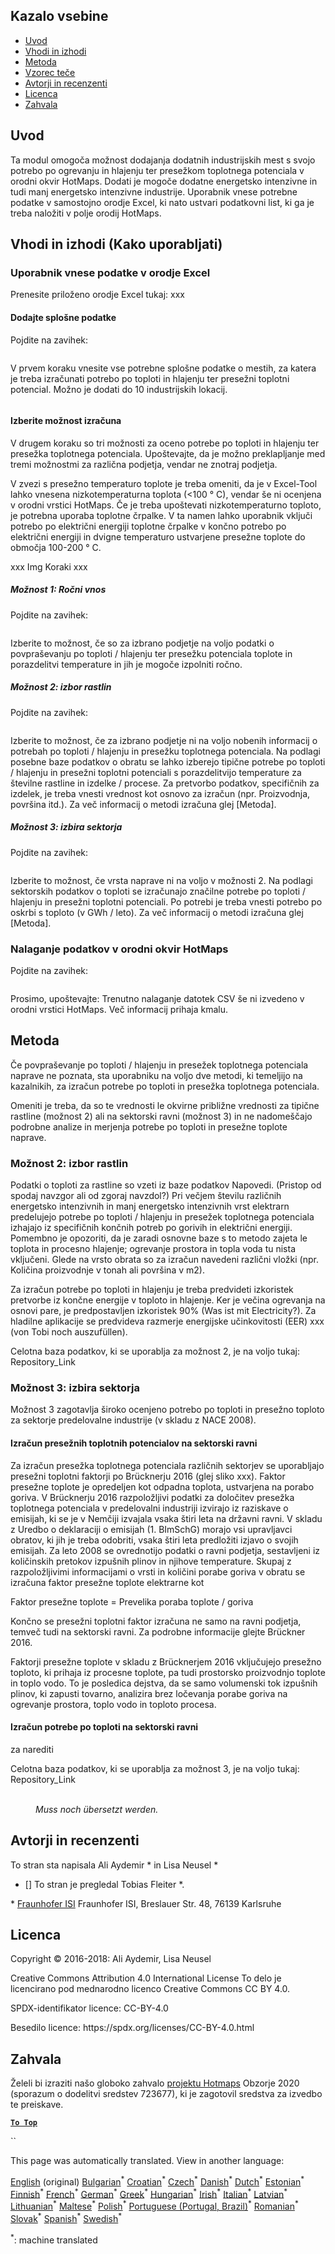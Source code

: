 <h2> Kazalo vsebine </h2><ul><li> <a href="#introduction">Uvod</a> </li><li> <a href="#inputs-and-outputs">Vhodi in izhodi</a> </li><li> <a href="#method">Metoda</a> </li><li> <a href="#sample-run">Vzorec teče</a> </li><li> <a href="#authors-and-reviewers">Avtorji in recenzenti</a> </li><li> <a href="#license">Licenca</a> </li><li> <a href="#acknowledgement">Zahvala</a> </li></ul><h2> Uvod </h2><p> Ta modul omogoča možnost dodajanja dodatnih industrijskih mest s svojo potrebo po ogrevanju in hlajenju ter presežkom toplotnega potenciala v orodni okvir HotMaps. Dodati je mogoče dodatne energetsko intenzivne in tudi manj energetsko intenzivne industrije. Uporabnik vnese potrebne podatke v samostojno orodje Excel, ki nato ustvari podatkovni list, ki ga je treba naložiti v polje orodij HotMaps. </p><h2> Vhodi in izhodi (Kako uporabljati) </h2><h3> Uporabnik vnese podatke v orodje Excel </h3><p> Prenesite priloženo orodje Excel tukaj: xxx </p><h4> Dodajte splošne podatke </h4><p> Pojdite na zavihek: <figure><img alt="" src="https://github.com/HotMaps/hotmaps_wiki/blob/master/Images/cm_add_industry_plant/General_information.PNG"/></figure></p><p> V prvem koraku vnesite vse potrebne splošne podatke o mestih, za katera je treba izračunati potrebo po toploti in hlajenju ter presežni toplotni potencial. Možno je dodati do 10 industrijskih lokacij. </p><figure><img alt="" src="https://github.com/HotMaps/hotmaps_wiki/blob/master/Images/cm_add_industry_plant/General_information_Box.PNG"/></figure><h4> Izberite možnost izračuna </h4><p> V drugem koraku so tri možnosti za oceno potrebe po toploti in hlajenju ter presežka toplotnega potenciala. Upoštevajte, da je možno preklapljanje med tremi možnostmi za različna podjetja, vendar ne znotraj podjetja. </p><p> V zvezi s presežno temperaturo toplote je treba omeniti, da je v Excel-Tool lahko vnesena nizkotemperaturna toplota (&lt;100 ° C), vendar še ni ocenjena v orodni vrstici HotMaps. Če je treba upoštevati nizkotemperaturno toploto, je potrebna uporaba toplotne črpalke. V ta namen lahko uporabnik vključi potrebo po električni energiji toplotne črpalke v končno potrebo po električni energiji in dvigne temperaturo ustvarjene presežne toplote do območja 100-200 ° C. </p><p> xxx Img Koraki xxx </p><h5> Možnost 1: Ročni vnos </h5><p> Pojdite na zavihek: <figure><img alt="" src="https://github.com/HotMaps/hotmaps_wiki/blob/master/Images/cm_add_industry_plant/Option1.PNG"/></figure></p><p> Izberite to možnost, če so za izbrano podjetje na voljo podatki o povpraševanju po toploti / hlajenju ter presežku potenciala toplote in porazdelitvi temperature in jih je mogoče izpolniti ročno. </p><h5> Možnost 2: izbor rastlin </h5><p> Pojdite na zavihek: <figure><img alt="" src="https://github.com/HotMaps/hotmaps_wiki/blob/master/Images/cm_add_industry_plant/Option2.PNG"/></figure></p><p> Izberite to možnost, če za izbrano podjetje ni na voljo nobenih informacij o potrebah po toploti / hlajenju in presežku toplotnega potenciala. Na podlagi posebne baze podatkov o obratu se lahko izberejo tipične potrebe po toploti / hlajenju in presežni toplotni potenciali s porazdelitvijo temperature za številne rastline in izdelke / procese. Za pretvorbo podatkov, specifičnih za izdelek, je treba vnesti vrednost kot osnovo za izračun (npr. Proizvodnja, površina itd.). Za več informacij o metodi izračuna glej [Metoda]. </p><h5> Možnost 3: izbira sektorja </h5><p> Pojdite na zavihek: <figure><img alt="" src="https://github.com/HotMaps/hotmaps_wiki/blob/master/Images/cm_add_industry_plant/Option3.PNG"/></figure></p><p> Izberite to možnost, če vrsta naprave ni na voljo v možnosti 2. Na podlagi sektorskih podatkov o toploti se izračunajo značilne potrebe po toploti / hlajenju in presežni toplotni potenciali. Po potrebi je treba vnesti potrebo po oskrbi s toploto (v GWh / leto). Za več informacij o metodi izračuna glej [Metoda]. </p><h3> Nalaganje podatkov v orodni okvir HotMaps </h3><p> Pojdite na zavihek: <figure><img alt="" src="https://github.com/HotMaps/hotmaps_wiki/blob/master/Images/cm_add_industry_plant/Data_Import.PNG"/></figure></p><p> Prosimo, upoštevajte: Trenutno nalaganje datotek CSV še ni izvedeno v orodni vrstici HotMaps. Več informacij prihaja kmalu. </p><h2> Metoda </h2><p> Če povpraševanje po toploti / hlajenju in presežek toplotnega potenciala naprave ne poznata, sta uporabniku na voljo dve metodi, ki temeljijo na kazalnikih, za izračun potrebe po toploti in presežka toplotnega potenciala. </p><p> Omeniti je treba, da so te vrednosti le okvirne približne vrednosti za tipične rastline (možnost 2) ali na sektorski ravni (možnost 3) in ne nadomeščajo podrobne analize in merjenja potrebe po toploti in presežne toplote naprave. </p><h3> Možnost 2: izbor rastlin </h3><p> Podatki o toploti za rastline so vzeti iz baze podatkov Napovedi. (Pristop od spodaj navzgor ali od zgoraj navzdol?) Pri večjem številu različnih energetsko intenzivnih in manj energetsko intenzivnih vrst elektrarn predelujejo potrebe po toploti / hlajenju in presežek toplotnega potenciala izhajajo iz specifičnih končnih potreb po gorivih in električni energiji. Pomembno je opozoriti, da je zaradi osnovne baze s to metodo zajeta le toplota in procesno hlajenje; ogrevanje prostora in topla voda tu nista vključeni. Glede na vrsto obrata so za izračun navedeni različni vložki (npr. Količina proizvodnje v tonah ali površina v m2). </p><p> Za izračun potrebe po toploti in hlajenju je treba predvideti izkoristek pretvorbe iz končne energije v toploto in hlajenje. Ker je večina ogrevanja na osnovi pare, je predpostavljen izkoristek 90% (Was ist mit Electricity?). Za hladilne aplikacije se predvideva razmerje energijske učinkovitosti (EER) xxx (von Tobi noch auszufüllen). </p><p> Celotna baza podatkov, ki se uporablja za možnost 2, je na voljo tukaj: Repository_Link </p><h3> Možnost 3: izbira sektorja </h3><p> Možnost 3 zagotavlja široko ocenjeno potrebo po toploti in presežno toploto za sektorje predelovalne industrije (v skladu z NACE 2008). </p><h4> Izračun presežnih toplotnih potencialov na sektorski ravni </h4><p> Za izračun presežka toplotnega potenciala različnih sektorjev se uporabljajo presežni toplotni faktorji po Brücknerju 2016 (glej sliko xxx). Faktor presežne toplote je opredeljen kot odpadna toplota, ustvarjena na porabo goriva. V Brücknerju 2016 razpoložljivi podatki za določitev presežka toplotnega potenciala v predelovalni industriji izvirajo iz raziskave o emisijah, ki se je v Nemčiji izvajala vsaka štiri leta na državni ravni. V skladu z Uredbo o deklaraciji o emisijah (1. BImSchG) morajo vsi upravljavci obratov, ki jih je treba odobriti, vsaka štiri leta predložiti izjavo o svojih emisijah. Za leto 2008 se ovrednotijo podatki o ravni podjetja, sestavljeni iz količinskih pretokov izpušnih plinov in njihove temperature. Skupaj z razpoložljivimi informacijami o vrsti in količini porabe goriva v obratu se izračuna faktor presežne toplote elektrarne kot </p><p> Faktor presežne toplote = Prevelika poraba toplote / goriva </p><p> Končno se presežni toplotni faktor izračuna ne samo na ravni podjetja, temveč tudi na sektorski ravni. Za podrobne informacije glejte Brückner 2016. </p><p> Faktorji presežne toplote v skladu z Brücknerjem 2016 vključujejo presežno toploto, ki prihaja iz procesne toplote, pa tudi prostorsko proizvodnjo toplote in toplo vodo. To je posledica dejstva, da se samo volumenski tok izpušnih plinov, ki zapusti tovarno, analizira brez ločevanja porabe goriva na ogrevanje prostora, toplo vodo in toploto procesa. </p><h4> Izračun potrebe po toploti na sektorski ravni </h4><p> za narediti </p><p> Celotna baza podatkov, ki se uporablja za možnost 3, je na voljo tukaj: Repository_Link </p><figure><img alt="" src="https://github.com/HotMaps/hotmaps_wiki/blob/master/Images/cm_add_industry_plant/Factors.PNG"/><figcaption> <i><br/> Muss noch übersetzt werden.</i> </figcaption></figure><h2> Avtorji in recenzenti </h2><p> To stran sta napisala Ali Aydemir * in Lisa Neusel * </p><ul><li> [] To stran je pregledal Tobias Fleiter *. </li></ul><p> * <a href="https://isi.fraunhofer.de/">Fraunhofer ISI</a> Fraunhofer ISI, Breslauer Str. 48, 76139 Karlsruhe </p><h2> Licenca </h2><p> Copyright © 2016-2018: Ali Aydemir, Lisa Neusel </p><p> Creative Commons Attribution 4.0 International License To delo je licencirano pod mednarodno licenco Creative Commons CC BY 4.0. </p><p> SPDX-identifikator licence: CC-BY-4.0 </p><p> Besedilo licence: https://spdx.org/licenses/CC-BY-4.0.html </p><h2> Zahvala </h2><p> Želeli bi izraziti našo globoko zahvalo <a href="https://www.hotmaps-project.eu">projektu Hotmaps</a> Obzorje 2020 (sporazum o dodelitvi sredstev 723677), ki je zagotovil sredstva za izvedbo te preiskave. </p><p><ins> <code><strong><a href="#table-of-contents">To Top</a></strong></code> </ins> </p><p> `` </p>

This page was automatically translated. View in another language:

[English](en-CM-Add-industry-plant) (original) [Bulgarian](bg-CM-Add-industry-plant)<sup>\*</sup> [Croatian](hr-CM-Add-industry-plant)<sup>\*</sup> [Czech](cs-CM-Add-industry-plant)<sup>\*</sup> [Danish](da-CM-Add-industry-plant)<sup>\*</sup> [Dutch](nl-CM-Add-industry-plant)<sup>\*</sup> [Estonian](et-CM-Add-industry-plant)<sup>\*</sup> [Finnish](fi-CM-Add-industry-plant)<sup>\*</sup> [French](fr-CM-Add-industry-plant)<sup>\*</sup> [German](de-CM-Add-industry-plant)<sup>\*</sup> [Greek](el-CM-Add-industry-plant)<sup>\*</sup> [Hungarian](hu-CM-Add-industry-plant)<sup>\*</sup> [Irish](ga-CM-Add-industry-plant)<sup>\*</sup> [Italian](it-CM-Add-industry-plant)<sup>\*</sup> [Latvian](lv-CM-Add-industry-plant)<sup>\*</sup> [Lithuanian](lt-CM-Add-industry-plant)<sup>\*</sup> [Maltese](mt-CM-Add-industry-plant)<sup>\*</sup> [Polish](pl-CM-Add-industry-plant)<sup>\*</sup> [Portuguese (Portugal, Brazil)](pt-CM-Add-industry-plant)<sup>\*</sup> [Romanian](ro-CM-Add-industry-plant)<sup>\*</sup> [Slovak](sk-CM-Add-industry-plant)<sup>\*</sup>  [Spanish](es-CM-Add-industry-plant)<sup>\*</sup> [Swedish](sv-CM-Add-industry-plant)<sup>\*</sup> 

<sup>\*</sup>: machine translated

